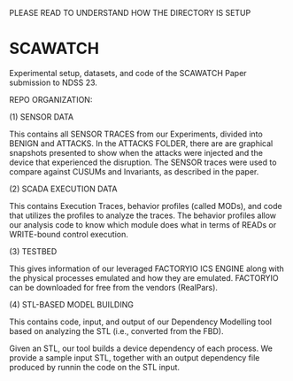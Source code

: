 PLEASE READ TO UNDERSTAND HOW THE DIRECTORY IS SETUP
# SCAWATCH
Experimental setup, datasets, and code of the SCAWATCH Paper submission to NDSS 23. 



REPO ORGANIZATION:

(1) SENSOR DATA

This contains all SENSOR TRACES from our Experiments, divided into BENIGN and ATTACKS. In the ATTACKS FOLDER, there are are graphical snapshots presented to show when the attacks were injected and the device that experienced the disruption. The SENSOR traces were used to compare against CUSUMs and Invariants, as described in the paper.



(2) SCADA EXECUTION DATA

This contains Execution Traces, behavior profiles (called MODs), and code that utilizes the profiles to analyze the traces. The behavior profiles allow our analysis code to know which module does what in terms of READs or WRITE-bound control execution.
  


(3) TESTBED

This gives information of our leveraged FACTORYIO ICS ENGINE along with the physical processes emulated and how they are emulated. FACTORYIO can be downloaded for free from the vendors (RealPars). 


(4) STL-BASED MODEL BUILDING

This contains code, input, and output of our Dependency Modelling tool based on analyzing the STL (i.e., converted from the FBD).

Given an STL, our tool builds a device dependency of each process. We provide a sample input STL, together with an output dependency file produced by runnin the code on the STL input.





